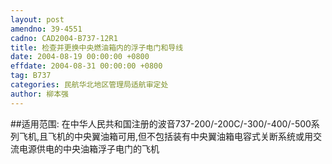 ```yaml
---
layout: post
amendno: 39-4551
cadno: CAD2004-B737-12R1
title: 检查并更换中央燃油箱内的浮子电门和导线
date: 2004-08-19 00:00:00 +0800
effdate: 2004-08-31 00:00:00 +0800
tag: B737
categories: 民航华北地区管理局适航审定处
author: 柳本强
---
```


##适用范围:
在中华人民共和国注册的波音737-200/-200C/-300/-400/-500系列飞机,且飞机的中央翼油箱可用,但不包括装有中央翼油箱电容式关断系统或用交流电源供电的中央油箱浮子电门的飞机

